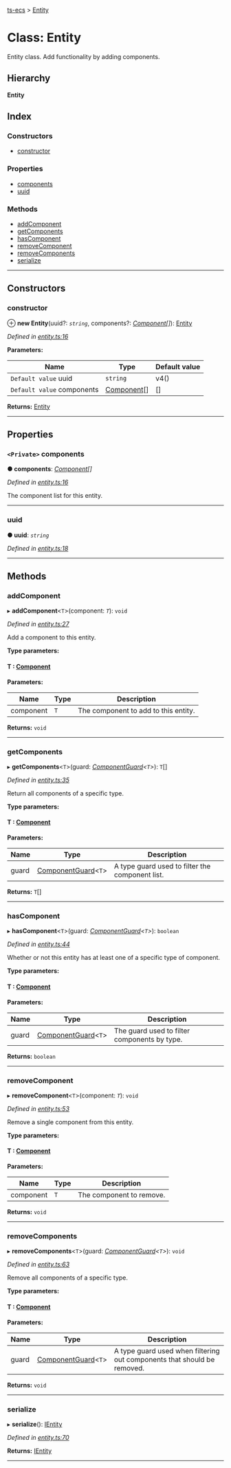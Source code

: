 [ts-ecs](../README.md) > [Entity](../classes/entity.md)

# Class: Entity

Entity class. Add functionality by adding components.

## Hierarchy

**Entity**

## Index

### Constructors

* [constructor](entity.md#constructor)

### Properties

* [components](entity.md#components)
* [uuid](entity.md#uuid)

### Methods

* [addComponent](entity.md#addcomponent)
* [getComponents](entity.md#getcomponents)
* [hasComponent](entity.md#hascomponent)
* [removeComponent](entity.md#removecomponent)
* [removeComponents](entity.md#removecomponents)
* [serialize](entity.md#serialize)

---

## Constructors

<a id="constructor"></a>

###  constructor

⊕ **new Entity**(uuid?: *`string`*, components?: *[Component](component.md)[]*): [Entity](entity.md)

*Defined in [entity.ts:16](https://github.com/envis10n/ts-ecs/blob/2ca746a/src/entity.ts#L16)*

**Parameters:**

| Name | Type | Default value |
| ------ | ------ | ------ |
| `Default value` uuid | `string` |  v4() |
| `Default value` components | [Component](component.md)[] |  [] |

**Returns:** [Entity](entity.md)

___

## Properties

<a id="components"></a>

### `<Private>` components

**● components**: *[Component](component.md)[]*

*Defined in [entity.ts:16](https://github.com/envis10n/ts-ecs/blob/2ca746a/src/entity.ts#L16)*

The component list for this entity.

___
<a id="uuid"></a>

###  uuid

**● uuid**: *`string`*

*Defined in [entity.ts:18](https://github.com/envis10n/ts-ecs/blob/2ca746a/src/entity.ts#L18)*

___

## Methods

<a id="addcomponent"></a>

###  addComponent

▸ **addComponent**<`T`>(component: *`T`*): `void`

*Defined in [entity.ts:27](https://github.com/envis10n/ts-ecs/blob/2ca746a/src/entity.ts#L27)*

Add a component to this entity.

**Type parameters:**

#### T :  [Component](component.md)
**Parameters:**

| Name | Type | Description |
| ------ | ------ | ------ |
| component | `T` |  The component to add to this entity. |

**Returns:** `void`

___
<a id="getcomponents"></a>

###  getComponents

▸ **getComponents**<`T`>(guard: *[ComponentGuard](../#componentguard)<`T`>*): `T`[]

*Defined in [entity.ts:35](https://github.com/envis10n/ts-ecs/blob/2ca746a/src/entity.ts#L35)*

Return all components of a specific type.

**Type parameters:**

#### T :  [Component](component.md)
**Parameters:**

| Name | Type | Description |
| ------ | ------ | ------ |
| guard | [ComponentGuard](../#componentguard)<`T`> |  A type guard used to filter the component list. |

**Returns:** `T`[]

___
<a id="hascomponent"></a>

###  hasComponent

▸ **hasComponent**<`T`>(guard: *[ComponentGuard](../#componentguard)<`T`>*): `boolean`

*Defined in [entity.ts:44](https://github.com/envis10n/ts-ecs/blob/2ca746a/src/entity.ts#L44)*

Whether or not this entity has at least one of a specific type of component.

**Type parameters:**

#### T :  [Component](component.md)
**Parameters:**

| Name | Type | Description |
| ------ | ------ | ------ |
| guard | [ComponentGuard](../#componentguard)<`T`> |  The guard used to filter components by type. |

**Returns:** `boolean`

___
<a id="removecomponent"></a>

###  removeComponent

▸ **removeComponent**<`T`>(component: *`T`*): `void`

*Defined in [entity.ts:53](https://github.com/envis10n/ts-ecs/blob/2ca746a/src/entity.ts#L53)*

Remove a single component from this entity.

**Type parameters:**

#### T :  [Component](component.md)
**Parameters:**

| Name | Type | Description |
| ------ | ------ | ------ |
| component | `T` |  The component to remove. |

**Returns:** `void`

___
<a id="removecomponents"></a>

###  removeComponents

▸ **removeComponents**<`T`>(guard: *[ComponentGuard](../#componentguard)<`T`>*): `void`

*Defined in [entity.ts:63](https://github.com/envis10n/ts-ecs/blob/2ca746a/src/entity.ts#L63)*

Remove all components of a specific type.

**Type parameters:**

#### T :  [Component](component.md)
**Parameters:**

| Name | Type | Description |
| ------ | ------ | ------ |
| guard | [ComponentGuard](../#componentguard)<`T`> |  A type guard used when filtering out components that should be removed. |

**Returns:** `void`

___
<a id="serialize"></a>

###  serialize

▸ **serialize**(): [IEntity](../interfaces/ientity.md)

*Defined in [entity.ts:70](https://github.com/envis10n/ts-ecs/blob/2ca746a/src/entity.ts#L70)*

**Returns:** [IEntity](../interfaces/ientity.md)

___

